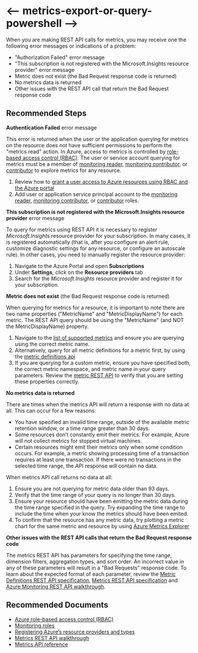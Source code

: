 <properties
    pageTitle="Issue querying metrics using PowerShell"
    description="How to troubleshoot issues with querying metrics using PowerShell"
    service="microsoft.insights"
    resource="components"
    authors="vgorbenko"
    ms.author="vitalyg"
    displayOrder="2"
    articleId="metrics-export-or-query-powershell"
    selfHelpType="generic"
    supportTopicIds="32684743"
    productPesIds="16250"
    cloudEnvironments="public,fairfax,mooncake"
/>

# <-- metrics-export-or-query-powershell -->

When you are making REST API calls for metrics, you may receive one the following error messages or indications of a problem: 
* "Authorization Failed" error message
* "This subscription is not registered with the Microsoft.Insights resource provider" error message
* Metric does not exist (the Bad Request response code is returned)
* No metrics data is returned
* Other issues with the REST API call that return the  Bad Request response code

## **Recommended Steps**

**Authentication Failed** error message

This error is returned when the user or the application querying for metrics on the resource does not have sufficient permissions to perform the "metrics read" action. In Azure, access to metrics is controlled by [role-based access control (RBAC)](https://docs.microsoft.com/azure/role-based-access-control/overview). The user or service account querying for metrics must be a member of [monitoring reader](https://docs.microsoft.com/azure/role-based-access-control/built-in-roles#monitoring-reader), [monitoring contributor](https://docs.microsoft.com/azure/role-based-access-control/built-in-roles#monitoring-contributor), or [contributor](https://docs.microsoft.com/azure/role-based-access-control/built-in-roles#contributor) to explore metrics for any resource.

1. Review how to [grant a user access to Azure resources using RBAC and the Azure portal](https://docs.microsoft.com/azure/role-based-access-control/quickstart-assign-role-user-portal)
1. Add user or application service principal account to the   [monitoring reader](https://docs.microsoft.com/azure/role-based-access-control/built-in-roles#monitoring-reader), [monitoring contributor](https://docs.microsoft.com/azure/role-based-access-control/built-in-roles#monitoring-contributor), or [contributor](https://docs.microsoft.com/azure/role-based-access-control/built-in-roles#contributor) roles. 

**This subscription is not registered with the Microsoft.Insights resource provider** error message

To query for metrics using REST API it is necessary to register *Microsoft.Insights* resource provider for your subscription. In many cases, it is registered automatically (that is, after you configure an alert rule, customize diagnostic settings for any resource, or configure an autoscale rule). In other cases, you need to manually register the resource provider:
1. Navigate to the Azure Portal and open **Subscriptions** 
2. Under **Settings**, click on the **Resource providers** tab 
3. Search for the *Microsoft.Insights* resource provider and register it for your subscription.

**Metric does not exist** (the Bad Request response code is returned)

When querying for metrics for a resource, it is important to note there are two name properties ("MetricName" and "MetricDisplayName") for each metric. The REST API query  should be using the "MetricName" (and NOT the MetricDisplayName) property. 
1. Navigate to the [list of supported metrics](https://docs.microsoft.com/azure/azure-monitor/platform/metrics-supported) and ensure you are querying using the correct metric name. 
1. Alternatively, query for all metric definitions for a metric first, by using the [metric definitions api](https://docs.microsoft.com/rest/api/monitor/metricdefinitions/list)
1. If you are querying for a custom metric, ensure you have specified both, the correct metric namespace, and metric name in your query parameters. Review the [metric REST API](https://docs.microsoft.com/rest/api/monitor/metrics/list) to verify that you are setting these properties correctly. 

**No metrics data is returned**

There are times when the metrics API will return a response with no data at all. This can occur for a few reasons:
* You have specified an invalid time range, outside of the available metric retention window, or a time range greater than 30 days.
* Some resources don’t constantly emit their metrics. For example, Azure will not collect metrics for stopped virtual machines. 
* Certain resources might emit their metrics only when some condition occurs. For example, a metric showing processing time of a transaction requires at least one transaction. If there were no transactions in the selected time range, the API response will contain no data.

When  metrics API call returns no data at all: 
1. Ensure you are not querying for metric data older than 93 days. 
1. Verify that the time range of your query is no longer than 30 days.
1. Ensure your resource should have been emitting the metric data during the time range specified in the query. Try expanding the time range to include the time when your know the metrics should have been emited.  
1. To confirm that the resource has any metric data, try plotting a metric chart for the same metric and resource by using [Azure Metrics Explorer](https://docs.microsoft.com/azure/azure-monitor/platform/metrics-getting-started)

**Other issues with the REST API calls that return the Bad Request response code**

The metrics REST API has parameters for specifying the time range, dimension filters, aggregation types, and sort order. An incorrect value in any of these parameters will result in a "Bad Requests" response code. To learn about the expected format of each parameter, review the [Metric Definitions REST API specification](https://docs.microsoft.com/rest/api/monitor/metricdefinitions/list), [Metrics REST API specification](https://docs.microsoft.com/rest/api/monitor/metrics/list) and [Azure Monitoring REST API walkthrough](https://docs.microsoft.com/azure/azure-monitor/platform/rest-api-walkthrough).

## **Recommended Documents**
* [Azure role-based access control (RBAC)](https://docs.microsoft.com/azure/role-based-access-control/overview)
* [Monitoring roles](https://docs.microsoft.com/azure/azure-monitor/platform/roles-permissions-security)
* [Registering Azure’s resource providers and types](https://docs.microsoft.com/azure/azure-resource-manager/resource-manager-supported-services) 
* [Metrics REST API walkthrough](https://docs.microsoft.com/azure/azure-monitor/platform/rest-api-walkthrough)
* [Metrics API reference](https://docs.microsoft.com/rest/api/monitor/)
